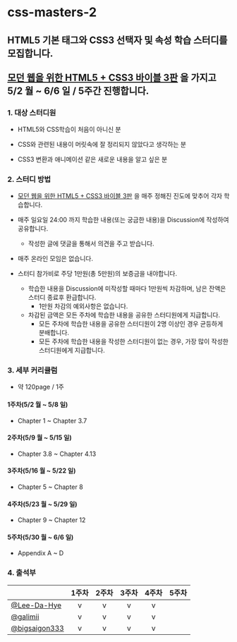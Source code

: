 # css-masters-2

## HTML5 기본 태그와 CSS3 선택자 및 속성 학습 스터디를 모집합니다. <br /><br /> [모던 웹을 위한 HTML5 + CSS3 바이블 3판](https://www.hanbit.co.kr/store/books/look.php?p_code=B8371709349) 을 가지고 **5/2 월 ~ 6/6 일 / 5주간** 진행합니다.


### 1. 대상 스터디원

- HTML5와 CSS학습이 처음이 아니신 분

- CSS와 관련된 내용이 머릿속에 잘 정리되지 않았다고 생각하는 분

- CSS3 변환과 애니메이션 같은 새로운 내용을 알고 싶은 분

### 2. 스터디 방법

- [모던 웹을 위한 HTML5 + CSS3 바이블 3판](https://www.hanbit.co.kr/store/books/look.php?p_code=B8371709349) 을 매주 정해진 진도에 맞추어 각자 학습합니다. 

- 매주 일요일 24:00 까지 학습한 내용(또는 궁금한 내용)을 Discussion에 작성하여 공유합니다.
   - 작성한 글에 댓글을 통해서 의견을 주고 받습니다.

- 매주 온라인 모임은 없습니다.

- 스터디 참가비로 주당 1만원(총 5만원)의 보증금을 내야합니다.
   - 학습한 내용을 Discussion에 미작성할 때마다 1만원씩 차감하며, 남은 잔액은 스터디 종료후 환급합니다.
     - 1만원 차감의 예외사항은 없습니다. 
   - 차감된 금액은 모든 주차에 학습한 내용을 공유한 스터디원에게 지급합니다.
     - 모든 주차에 학습한 내용을 공유한 스터디원이 2명 이상인 경우 균등하게 분배합니다.
     - 모든 주차에 학습한 내용을 작성한 스터디원이 없는 경우, 가장 많이 작성한 스터디원에게 지급합니다.


### 3. 세부 커리큘럼

- 약 120page / 1주

#### 1주차(5/2 월 ~ 5/8 일)

- Chapter 1 ~ Chapter 3.7

#### 2주차(5/9 월 ~ 5/15 일)

- Chapter 3.8 ~ Chapter 4.13

#### 3주차(5/16 월 ~ 5/22 일)

- Chapter 5 ~ Chapter 8
 
#### 4주차(5/23 월 ~ 5/29 일)

- Chapter 9 ~ Chapter 12

#### 5주차(5/30 월 ~ 6/6 일)

- Appendix A ~ D

### 4. 출석부

|                                                  | 1주차 | 2주차 | 3주차 | 4주차 | 5주차 |
| ------------------------------------------------ | :---: | :---: | :---: | :---: | :---: |
| [@Lee-Da-Hye](https://github.com/Lee-Da-Hye)     |   v   |   v   |   v   |   v   |       |
| [@galimii](https://github.com/galimii)           |   v   |   v   |   v   |   v   |       |
| [@bigsaigon333](https://github.com/bigsaigon333) |   v   |   v   |   v   |   v   |       |
